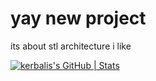 # yay new project
its about stl architecture i like






[![kerbalis's GitHub | Stats](https://stats.quine.sh/kerbalis/github?theme=dark)](https://quine.sh?utm_source=widgets&utm_campaign=kerbalis)
